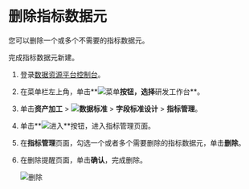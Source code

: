 # 删除指标数据元

您可以删除一个或多个不需要的指标数据元。

完成指标数据元新建。

1.  登录[数据资源平台控制台](https://dataq.console.aliyun.com)。

2.  在菜单栏左上角，单击**![菜单](https://static-aliyun-doc.oss-accelerate.aliyuncs.com/assets/img/zh-CN/6504337061/p188771.png)**按钮，选择**研发工作台**。

3.  单击**资产加工** \> **![数据标准](https://static-aliyun-doc.oss-accelerate.aliyuncs.com/assets/img/zh-CN/6358100161/p208862.png)** \> **字段标准设计** \> **指标管理**。

4.  单击**![进入](https://static-aliyun-doc.oss-accelerate.aliyuncs.com/assets/img/zh-CN/6504337061/p188815.png)**按钮，进入指标管理页面。

5.  在**指标管理**页面，勾选一个或者多个需要删除的指标数据元，单击**删除**。

6.  在删除提醒页面，单击**确认**，完成删除。

    ![删除](https://static-aliyun-doc.oss-accelerate.aliyuncs.com/assets/img/zh-CN/0966160161/p212707.png)


